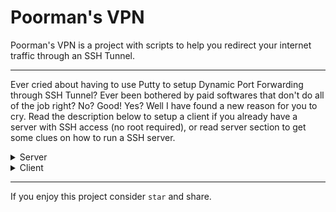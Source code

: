 # Poorman's VPN
Poorman's VPN is a project with scripts to help you redirect your internet traffic through an SSH Tunnel.

---

Ever cried about having to use Putty to setup Dynamic Port Forwarding through SSH Tunnel? Ever been bothered by paid softwares that don't do all of the job right? No? Good! Yes? Well I have found a new reason for you to cry. Read the description below to setup a client if you already have a server with SSH access (no root required), or read server section to get some clues on how to run a SSH server.


<details>
<summary>Server</summary>

## Introduction

I think the description of the repository is pretty self explanatory and any one with basic knowledge of .... ok f*** it, let me explain it to you.

So, SSH is a secure way of accessing your linux machine shell. You have probably seen Putty or simple `ssh` commands if you have ever connected to any linux machines out there through shell.

What you can do with your SSH connection is to also route your computer network traffic to it and thats what this script will achieve. It will use **Dyanmic Port Forwarding** from an established SSH connection.

## Solution one:

You can use pretty much any linux machine with SSH server and user to log in as a tunnel for your network traffic. So, basic requirement is to simply create a linux user. You can search for ways to do so, but here is a basic example of what you can do in order to create a new user in your linux machine (assuming you already have `root/sudo` access to shell)

```bash
ln -s /bin/bash /bin/rbash
mkdir /home/peter
useradd -s /bin/rbash -d /home/peter peter
passwrd peter
```

The snippet above creates a user with no access to bash (probably the default shell of your linux machine) and sets a password for it. Replace `peter` with username of your choice.

You are done.

## Solution two:

Use my [poorly written sshd server tool](https://github.com/sepgh/poormans-vpn-sshd-server).

</details>

<details>
<summary>Client</summary>

## Mac/Linux

I respect you guys for using Linux (Mac? Meeh!). My suggestion to you is to install `python 3.7+` on your servers, allow the user to have access to that command and then forget anything this repository says and checkout [sshuttle](https://sshuttle.readthedocs.io/en/stable/). **This does not work with solution two of the server side**

I find the command below to be the most effective solution on linux machine, but read the documentations from sshuttle for more details.

```bash
sshuttle --dns -r user@ip:port 0.0.0.0/0 --method nft --no-latency-control
```

I have created this repository to help our poor friends which are using windows.

## Android

Use [SSH Injector](https://play.google.com/store/apps/details?id=com.technore.sshinjector&hl=en&gl=US&pli=1). For further explanation refer to your brain honey. But you will pretty much need ip, port, username and password.

## Windows

### Way 1 (and only way for now!)

This repository so far is only about these two scripts: [`tunnel.bat`](https://github.com/sepgh/poormans-vpn/blob/main/tunnel.bat) (Which is the script that we should run, aka our entry point)  & [`ssh-alive.bat`](https://github.com/sepgh/poormans-vpn/blob/main/ssh-alive.bat)

What it does:

1. creates SSH Tunnel and opens dynamic socks port `6060` on your machine
2. runs a DNS server (DNS Over Socks) which is ... well, obviously, DNS over Socks :|
3. change windows proxy settings to use socks proxy that was created on step 1
4. changes your network interface DNS settings to use DNS server that was created on step 2
5. using `ssh-alive.bat` we will try to keep the SSH connection alive

Running it is easy. I suggest you to download the zip package with all dependencies from [release section](https://github.com/sepgh/poormans-vpn/releases/tag/v2.1.0). Or just download `tunnel.bat` file from the repository. In either case, move the content you downloaded into a specific folder of your choice and if you downloaded the zip file, extract it.

Then right click on tunnel.bat and **run it as administrator**. The script will give you some choices:

- `0` download dependencies (you already have them if you downloaded zip file)
- `1` connect
- `2` disconnect

The rest is straight forward. After connecting you can feel free to close the main window (tunnel.bat)

**Notes:**

1. Closing windows of the applications (TUNNEL and DNS) is not enough for full disconnect. You need to run `tunnel.bat` as an administrator again and choose second option to disconnect.
2. `DNSToSocks` has a bug that if you select something or click on its screen it will freeze and will F things up. Don't do it.

**Requirements details:**

This script requires two more windws executable files:

1. `plink.exe`, used in Putty, adds ssh and tunneling support (in case windows misses it).
You can [check the checksum here](https://www.chiark.greenend.org.uk/~sgtatham/putty/latest.html)
2. [`dns2socks.exe`](https://sourceforge.net/projects/dns2socks/), because we need DNS requests to also be proxied.

The zip file from releases has both of these already so you wont need to do anything. You can download them manually and place them next to `tunnel.bat` if you need. Otherwise you can use option `0` so the script download these for you.

**Tested on**: Windows 10

That's all. **F windows** dude! Bye!

</details>

---

If you enjoy this project consider `star` and share.

